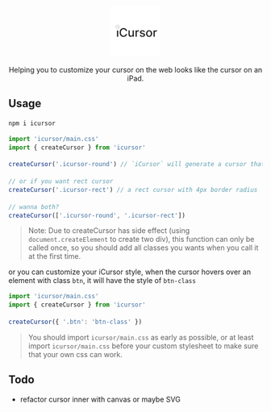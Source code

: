 <p align="center">
<img src="https://raw.githubusercontent.com/yuusheng/icursor/5d395eaf1ecb9382d28c294977c02e82ce18d0dd/playground/public/iCursor.svg" style="width:100px;" />
</p>

<p align="center">
Helping you to customize your cursor on the web looks like the cursor on an iPad.
</p>


## Usage

```bash
npm i icursor
```

```js
import 'icursor/main.css'
import { createCursor } from 'icursor'

createCursor('.icursor-round') // `iCursor` will generate a cursor that is rounded when hover on element with 'icursor-round' class

// or if you want rect cursor
createCursor('.icursor-rect') // a rect cursor with 4px border radius

// wanna both?
createCursor(['.icursor-round', '.icursor-rect'])
```

> Note: Due to createCursor has side effect (using `document.createElement` to create two div), this function can only be called once, so you should add all classes you wants when you call it at the first time.

or you can customize your iCursor style, when the cursor hovers over an element with class `btn`, it will have the style of `btn-class`

```js
import 'icursor/main.css'
import { createCursor } from 'icursor'

createCursor({ '.btn': 'btn-class' })
```

> You should import `icursor/main.css` as early as possible, or at least import `icursor/main.css` before your custom stylesheet to make sure that your own css can work.

## Todo
- refactor cursor inner with canvas or maybe SVG
